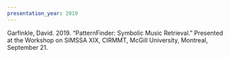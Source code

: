 ```yaml
---
presentation_year: 2019
---
```

Garfinkle, David. 2019. “PatternFinder: Symbolic Music Retrieval.” Presented at the Workshop on SIMSSA XIX, CIRMMT, McGill University, Montreal, September 21.
